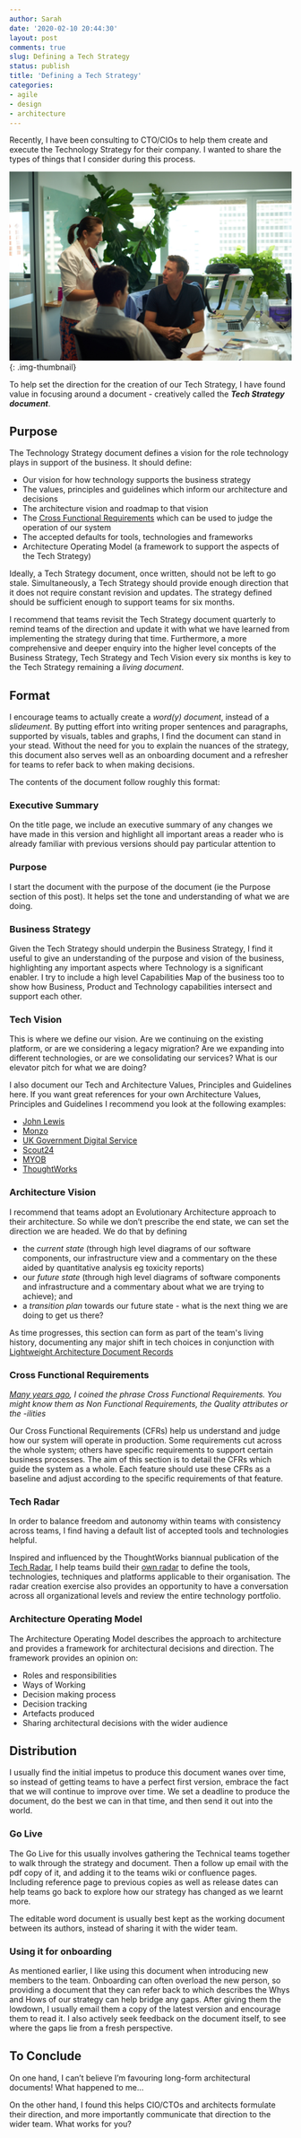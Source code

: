 ```yaml
---
author: Sarah
date: '2020-02-10 20:44:30'
layout: post
comments: true
slug: Defining a Tech Strategy
status: publish
title: 'Defining a Tech Strategy'
categories:
- agile
- design
- architecture
---
```


Recently, I have been consulting to CTO/CIOs to help them create and execute the Technology Strategy for their company. I wanted to share the types of things that I consider during this process.

![Me consulting](/assets/interaction.jpg){: .img-thumbnail}

To help set the direction for the creation of our Tech Strategy, I have found value in focusing around a document - creatively called the **_Tech Strategy document_**.

## Purpose
The Technology Strategy document defines a vision for the role technology plays in support of the business. It should define: 
- Our vision for how technology supports the business strategy 
- The values, principles and guidelines which inform our architecture and decisions 
- The architecture vision and roadmap to that vision 
- The [Cross Functional Requirements](https://sarahtaraporewalla.com/agile/design/decade_of_cross_functional_requirements_cfrs) which can be used to judge the operation of our system 
- The accepted defaults for tools, technologies and frameworks 
- Architecture Operating Model (a framework to support the aspects of the Tech Strategy) 
 
Ideally, a Tech Strategy document, once written, should not be left to go stale. Simultaneously, a Tech Strategy should provide enough direction that it does not require constant revision and updates. The strategy defined should be sufficient enough to support teams for six months. 
 
I recommend that teams revisit the Tech Strategy document quarterly to remind teams of the direction and update it with what we have learned from implementing the strategy during that time. Furthermore, a more comprehensive and deeper enquiry into the higher level concepts of the Business Strategy, Tech Strategy and Tech Vision every six months is key to the Tech Strategy remaining a _living document_. 

## Format
I encourage teams to actually create a _word(y) document_, instead of a _slideument_. By putting effort into writing proper sentences and paragraphs, supported by visuals, tables and graphs, I find the document can stand in your stead. Without the need for you to explain the nuances of the strategy, this document also serves well as an onboarding document and a refresher for teams to refer back to when making decisions.

The contents of the document follow roughly this format:

### Executive Summary
On the title page, we include an executive summary of any changes we have made in this version and highlight all important areas a reader who is already familiar with previous versions should pay particular attention to

### Purpose
I start the document with the purpose of the document (ie the Purpose section of this post). It helps set the tone and understanding of what we are doing.

### Business Strategy
Given the Tech Strategy should underpin the Business Strategy, I find it useful to give an understanding of the purpose and vision of the business, highlighting any important aspects where Technology is a significant enabler. I try to include a high level Capabilities Map of the business too to show how Business, Product and Technology capabilities intersect and support each other. 

### Tech Vision
This is where we define our vision. Are we continuing on the existing platform, or are we considering a legacy migration? Are we expanding into different technologies, or are we consolidating our services? What is our elevator pitch for what we are doing?

I also document our Tech and Architecture Values, Principles and Guidelines here. If you want great references for your own Architecture Values, Principles and Guidelines I recommend you look at the following examples:
- [John Lewis](http://engineering-principles.onejl.uk)
- [Monzo](https://monzo.com/blog/2018/06/29/engineering-principles)
- [UK Government Digital Service](https://www.gov.uk/service-manual/service-standard)
- [Scout24](https://github.com/Scout24/scout24-engineering-values-and-principles)
- [MYOB](https://res.infoq.com/presentations/platform-manifesto/en/slides/sl8.jpg)
- [ThoughtWorks](https://www.thoughtworks.com/insights/blog/what-are-our-core-values-and-practices-building-software)

### Architecture Vision
I recommend that teams adopt an Evolutionary Architecture approach to their architecture. So while we don’t prescribe the end state, we can set the direction we are headed. We do that by defining 
- the _current state_ (through high level diagrams of our software components, our infrastructure view and a commentary on the these aided by quantitative analysis eg toxicity reports)
- our _future state_ (through high level diagrams of software components and infrastructure and a commentary about what we are trying to achieve); and
- a _transition plan_ towards our future state - what is the next thing we are doing to get us there?
 
As time progresses, this section can form as part of the team's living history, documenting any major shift in tech choices in conjunction with [Lightweight Architecture Document Records](http://thinkrelevance.com/blog/2011/11/15/documenting-architecture-decisions)

 
### Cross Functional Requirements
_[Many years ago](https://sarahtaraporewalla.com/agile/design/i-dont-believe-in-nfrs), I coined the phrase Cross Functional Requirements. You might know them as Non Functional Requirements, the Quality attributes or the -ilities_

Our Cross Functional Requirements (CFRs) help us understand and judge how our system will operate in production. Some requirements cut across the whole system; others have specific requirements to support certain business processes. The aim of this section is to detail the CFRs which guide the system as a whole. Each feature should use these CFRs as a baseline and adjust according to the specific requirements of that feature. 
 
### Tech Radar
In order to balance freedom and autonomy within teams with consistency across teams, I find having a default list of accepted tools and technologies helpful. 
 
Inspired and influenced by the ThoughtWorks biannual publication of the [Tech Radar](https://www.thoughtworks.com/radar), I help teams build their [own radar](https://www.thoughtworks.com/radar/byor) to define the tools, technologies, techniques and platforms applicable to their organisation. The radar creation exercise also provides an opportunity to have a conversation across all organizational levels and review the entire technology portfolio. 
 
### Architecture Operating Model
The Architecture Operating Model describes the approach to architecture and provides a framework for architectural decisions and direction. The framework provides an opinion on: 
- Roles and responsibilities 
- Ways of Working 
- Decision making process 
- Decision tracking 
- Artefacts produced 
- Sharing architectural decisions with the wider audience 
 
## Distribution
I usually find the initial impetus to produce this document wanes over time, so instead of getting teams to have a perfect first version, embrace the fact that we will continue to improve over time. We set a deadline to produce the document, do the best we can in that time, and then send it out into the world.

### Go Live
The Go Live for this usually involves gathering the Technical teams together to walk through the strategy and document. Then a follow up email with the pdf copy of it, and adding it to the teams wiki or confluence pages. Including reference page to previous copies as well as release dates can help teams go back to explore how our strategy has changed as we learnt more.

The editable word document is usually best kept as the working document between its authors, instead of sharing it with the wider team. 

### Using it for onboarding
As mentioned earlier, I like using this document when introducing new members to the team. Onboarding can often overload the new person, so providing a document that they can refer back to which describes the Whys and Hows of our strategy can help bridge any gaps. After giving them the lowdown, I usually email them a copy of the latest version and encourage them to read it. I also actively seek feedback on the document itself, to see where the gaps lie from a fresh perspective. 




## To Conclude
On one hand, I can’t believe I’m favouring long-form architectural documents! What happened to me…

On the other hand, I found this helps CIO/CTOs and architects formulate their direction, and more importantly communicate that direction to the wider team. What works for you?



